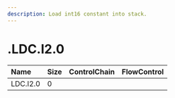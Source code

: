 ```yaml
---
description: Load int16 constant into stack.
---
```


# .LDC.I2.0

| Name | Size | ControlChain | FlowControl |
| :--- | :--- | :--- | :--- |
| LDC.I2.0 | 0 |  |  |

